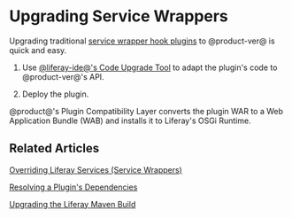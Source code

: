 # Upgrading Service Wrappers [](id=upgrading-service-wrappers)

Upgrading traditional 
[service wrapper hook plugins](/develop/tutorials/-/knowledge_base/6-2/overriding-a-portal-service-using-a-hook) 
to @product-ver@ is quick and easy. 

1.  Use [@liferay-ide@'s Code Upgrade Tool](/develop/tutorials/-/knowledge_base/7-0/adapting-to-liferay-7s-api-with-the-code-upgrade-tool)
    to adapt the plugin's code to @product-ver@'s API. 

2.  Deploy the plugin. 

@product@'s Plugin Compatibility Layer converts the plugin WAR to a Web
Application Bundle (WAB) and installs it to Liferay's OSGi Runtime. 

## Related Articles [](id=related-articles)

[Overriding Liferay Services \(Service Wrappers\)](/develop/tutorials/-/knowledge_base/7-0/customizing-liferay-services-service-wrappers)

[Resolving a Plugin's Dependencies](/develop/tutorials/-/knowledge_base/7-0/resolving-a-plugins-dependencies)

[Upgrading the Liferay Maven Build](/develop/tutorials/-/knowledge_base/7-0/upgrading-the-liferay-maven-build)
